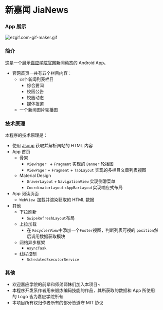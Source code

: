 # 新嘉闻 JiaNews

### App 展示

![ezgif.com-gif-maker.gif](https://i.loli.net/2018/05/09/5af3089136cdd.gif)

### 简介

这是一个展示[嘉应学院官网](www.jyu.edu.cn)新闻动态的 Android App。

- 官网首页一共有五个栏目内容：
  - 四个新闻列表栏目
    - 综合要闻
    - 校园公告
    - 校园动态
    - 媒体报道
  - 一个新闻图片轮播图

### 技术原理

本程序的技术原理是：

- 使用 [Jsoup](https://jsoup.org) 获取并解析网站的 HTML 内容
- App 首页
  - 骨架
    - `ViewPager ` + `Fragment` 实现的 `Banner` 轮播图
    - `ViewPager` + `Fragment` + `TabLayout` 实现的多栏目文章列表视图
  - Material Design
    - `DrawerLayout` + `NavigationView` 实现侧滑菜单
    - `CoordinatorLayout`+`AppBarLayout`实现响应式布局
- App 阅读页面
  - `WebView `加载并渲染获取的 HTML 数据
- 其他
  - 下拉刷新
    - `SwipeRefreshLayout`布局
  - 上拉加载
    - 在 `RecyclerView`中添加一个`Footer`视图，判断列表可视的 `position`然后调用数据获取模块
  - 网络异步框架
    - `AsyncTask`
  - 线程控制
    - `ScheduledExecutorService`

### 其他

- 欢迎嘉应学院的前辈和师弟师妹们加入本项目~
- 本程序开发系作者用来锻炼编码技能的作品，其所获取的数据和 App 所使用的 Logo 皆为嘉应学院所有
- 本项目所有权归作者所有的部分皆遵守 MIT 协议
